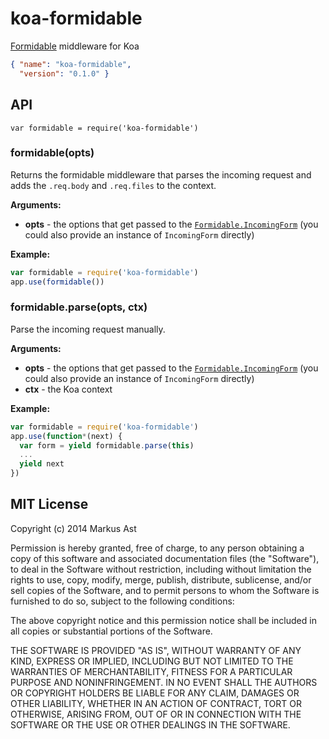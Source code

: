 # koa-formidable

[Formidable](https://github.com/felixge/node-formidable) middleware for Koa

```json
{ "name": "koa-formidable",
  "version": "0.1.0" }
```

## API

`var formidable = require('koa-formidable')`

### formidable(opts)

Returns the formidable middleware that parses the incoming request and adds the `.req.body` and `.req.files` to the context.

**Arguments:**

* **opts** - the options that get passed to the [`Formidable.IncomingForm`](https://github.com/felixge/node-formidable#formidableincomingform) (you could also provide an instance of `IncomingForm` directly)

**Example:**

```js
var formidable = require('koa-formidable')
app.use(formidable())
```

### formidable.parse(opts, ctx)

Parse the incoming request manually.

**Arguments:**

* **opts** - the options that get passed to the [`Formidable.IncomingForm`](https://github.com/felixge/node-formidable#formidableincomingform) (you could also provide an instance of `IncomingForm` directly)
* **ctx** - the Koa context

**Example:**

```js
var formidable = require('koa-formidable')
app.use(function*(next) {
  var form = yield formidable.parse(this)
  ...
  yield next
})
```

## MIT License

Copyright (c) 2014 Markus Ast

Permission is hereby granted, free of charge, to any person obtaining a copy of
this software and associated documentation files (the "Software"), to deal in
the Software without restriction, including without limitation the rights to
use, copy, modify, merge, publish, distribute, sublicense, and/or sell copies of
the Software, and to permit persons to whom the Software is furnished to do so,
subject to the following conditions:

The above copyright notice and this permission notice shall be included in all
copies or substantial portions of the Software.

THE SOFTWARE IS PROVIDED "AS IS", WITHOUT WARRANTY OF ANY KIND, EXPRESS OR
IMPLIED, INCLUDING BUT NOT LIMITED TO THE WARRANTIES OF MERCHANTABILITY, FITNESS
FOR A PARTICULAR PURPOSE AND NONINFRINGEMENT. IN NO EVENT SHALL THE AUTHORS OR
COPYRIGHT HOLDERS BE LIABLE FOR ANY CLAIM, DAMAGES OR OTHER LIABILITY, WHETHER
IN AN ACTION OF CONTRACT, TORT OR OTHERWISE, ARISING FROM, OUT OF OR IN
CONNECTION WITH THE SOFTWARE OR THE USE OR OTHER DEALINGS IN THE SOFTWARE.